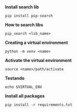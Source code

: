 **Install search lib**
```
pip install pip-search
```

**How to search libs**
```
pip_search <lib_name>
```

**Creating a virtual environment**
```
python -m venv <name>
```

**Activate the virtual environment**
```
source <name>/path/activate
```

**Testando**
```
echo $VIRTUAL_ENV

```

**Install all packages**

```
pip install -r requirements.txt
```